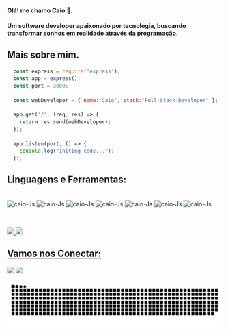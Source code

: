
#### Olá! me chamo Caio 👋.
#### Um software developer apaixonado por tecnologia, buscando transformar sonhos em realidade através da programação.
## Mais sobre mim.
```js
  const express = require('express');
  const app = express();
  const port = 3000;

  const webDeveloper = { name:"Caio", stack:"Full-Stack-Developer" };

  app.get('/', (req, res) => {
    return res.send(webDeveloper);
  });

  app.listen(port, () => {
    console.log("Initing code...");
  });
```
## Linguagens e Ferramentas:
<div style="display: inline_block;"><br>
  <img align="center" alt="caio-Js" height="50" width="50" src="https://cdn.jsdelivr.net/gh/devicons/devicon/icons/javascript/javascript-original.svg">
  <img align="center" alt="caio-Js" height="50" width="50" src="https://cdn.jsdelivr.net/gh/devicons/devicon/icons/typescript/typescript-original.svg">
  <img align="center" alt="caio-Js" height="50" width="50" src="https://cdn.jsdelivr.net/gh/devicons/devicon/icons/nodejs/nodejs-original.svg">
  <img align="center" alt="caio-Js" height="50" width="50" src="https://cdn.jsdelivr.net/gh/devicons/devicon/icons/express/express-original.svg">
  <img align="center" alt="caio-Js" height="50" width="50" src="https://cdn.jsdelivr.net/gh/devicons/devicon/icons/vuejs/vuejs-original.svg">
  <img align="center" alt="caio-Js" height="50" width="50" src="https://cdn.jsdelivr.net/gh/devicons/devicon/icons/git/git-original.svg">
  <img align="center" alt="caio-Js" height="50" width="50" src="https://cdn.jsdelivr.net/gh/devicons/devicon/icons/mysql/mysql-original.svg">
</div>
<br>
<div style="margin-top:30px;">
  <a href="https://github.com/caioalvesDev">
  <img height="168em" src="https://github-readme-stats.vercel.app/api?username=caioalvesDev&show_icons=true&theme=dracula&include_all_commits=true&count_private=true"/>
  <img height="168em" src="https://github-readme-stats.vercel.app/api/top-langs/?username=caioalvesDev&layout=compact&langs_count=7&theme=dracula"/>
</div>

  
## Vamos nos Conectar:
  
 <div> 
 <a href = "mailto:ktinsecrx2@gmail.com"><img src="https://img.shields.io/badge/Gmail-D14836?style=for-the-badge&logo=gmail&logoColor=white" target="_blank"></a>
 <a href="https://www.linkedin.com/in/caio-alves-dev" target="_blank"><img src="https://img.shields.io/badge/-LinkedIn-%230077B5?style=for-the-badge&logo=linkedin&logoColor=white" target="_blank"></a>
   
   ![Snake animation](https://github.com/caioalvesDev/caioalvesDev/blob/output/github-contribution-grid-snake.svg)
</div>
 

